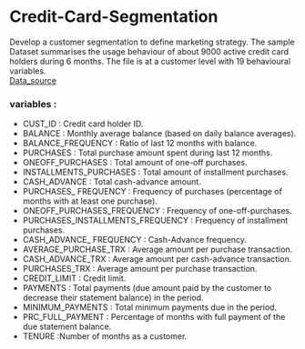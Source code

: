 # Credit-Card-Segmentation
Develop a customer segmentation to define marketing strategy. 
The sample Dataset summarises the usage behaviour of about 9000 active credit card holders during 6 months. 
The file is at a customer level with 19 behavioural variables.
<br />
[Data_source]( https://mohitkedia.github.io/Credit-Card-Segmentation-in-R/)
<br />
### variables : 
- CUST_ID : Credit card holder ID.
- BALANCE : Monthly average balance (based on daily balance averages).
- BALANCE_FREQUENCY : Ratio of last 12 months with balance.
- PURCHASES : Total purchase amount spent during last 12 months.
- ONEOFF_PURCHASES : Total amount of one-off purchases.
- INSTALLMENTS_PURCHASES : Total amount of installment purchases.
- CASH_ADVANCE : Total cash-advance amount.
- PURCHASES_ FREQUENCY : Frequency of purchases (percentage of months with at least one purchase).
- ONEOFF_PURCHASES_FREQUENCY : Frequency of one-off-purchases.
- PURCHASES_INSTALLMENTS_FREQUENCY : Frequency of installment purchases.
- CASH_ADVANCE_ FREQUENCY : Cash-Advance frequency.
- AVERAGE_PURCHASE_TRX : Average amount per purchase transaction.
- CASH_ADVANCE_TRX : Average amount per cash-advance transaction.
- PURCHASES_TRX : Average amount per purchase transaction.
- CREDIT_LIMIT : Credit limit.
- PAYMENTS : Total payments (due amount paid by the customer to decrease their statement balance) in the period.
- MINIMUM_PAYMENTS : Total minimum payments due in the period.
- PRC_FULL_PAYMENT : Percentage of months with full payment of the due statement balance.
- TENURE :Number of months as a customer.

